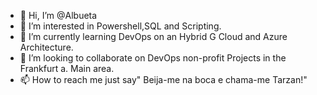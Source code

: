 - 👋 Hi, I’m @Albueta 
- 👀 I’m interested in Powershell,SQL and Scripting.
- 🌱 I’m currently learning DevOps on an Hybrid G Cloud and Azure Architecture.
- 💞️ I’m looking to collaborate on DevOps non-profit Projects in the Frankfurt a. Main area.
- 📫 How to reach me just say" Beija-me na boca e chama-me Tarzan!"

<!---
Albueta/Albueta is a ✨ special ✨ repository because its `README.md` (this file) appears on your GitHub profile.
You can click the Preview link to take a look at your changes.
--->
